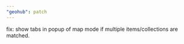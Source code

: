 ```yaml
---
"geohub": patch
---
```


fix: show tabs in popup of map mode if multiple items/collections are matched.
